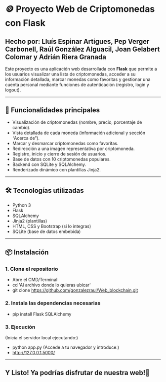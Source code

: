 # 🪙 Proyecto Web de Criptomonedas con Flask

## Hecho por: Lluís Espinar Artigues, Pep Verger Carbonell, Raúl González Alguacil, Joan Gelabert Colomar y Adrián Riera Granada

Este proyecto es una aplicación web desarrollada con **Flask** que permite a los usuarios visualizar una lista de criptomonedas, acceder a su información detallada, marcar monedas como favoritas y gestionar una cuenta personal mediante funciones de autenticación (registro, login y logout).

---

## 🚀 Funcionalidades principales

- Visualización de criptomonedas (nombre, precio, porcentaje de cambio).
- Vista detallada de cada moneda (información adicional y sección “Acerca de”).
- Marcar y desmarcar criptomonedas como favoritas.
- Redirección a una imagen representativa por criptomoneda.
- Registro, inicio y cierre de sesión de usuarios.
- Base de datos con 10 criptomonedas populares.
- Backend con SQLite y SQLAlchemy.
- Renderizado dinámico con plantillas Jinja2.

---

## 🛠️ Tecnologías utilizadas

- Python 3
- Flask
- SQLAlchemy
- Jinja2 (plantillas)
- HTML, CSS y Bootstrap (si lo integras)
- SQLite (base de datos embebida)

---

## 📦 Instalación

### 1. Clona el repositorio

- Abre el CMD/Terminal
- cd 'Al archivo donde lo quieras ubicar'
- git clone https://github.com/gonzalezraul/Web_blockchain.git

### 2. Instala las dependencias necesarias

- pip install Flask SQLAlchemy

### 3. Ejecución

(Inicia el servidor local ejecutando:)
- python app.py
(Accede a tu navegador y introduce:)
- http://127.0.0.1:5000/
  
---

## Y Listo! Ya podrías disfrutar de nuestra web!🚀
